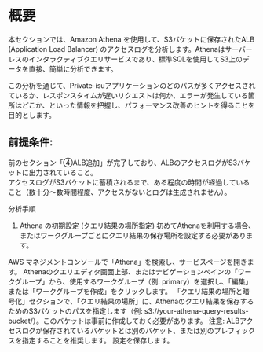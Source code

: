 # 概要
本セクションでは、Amazon Athena を使用して、S3バケットに保存されたALB (Application Load Balancer) のアクセスログを分析します。Athenaはサーバーレスのインタラクティブクエリサービスであり、標準SQLを使用してS3上のデータを直接、簡単に分析できます。

この分析を通じて、Private-isuアプリケーションのどのパスが多くアクセスされているか、レスポンスタイムが遅いリクエストは何か、エラーが発生している箇所はどこか、といった情報を把握し、パフォーマンス改善のヒントを得ることを目的とします。

## 前提条件:
前のセクション「④ALB追加」が完了しており、ALBのアクセスログがS3バケットに出力されていること。  
アクセスログがS3バケットに蓄積されるまで、ある程度の時間が経過していること（数十分～数時間程度、アクセスがないとログは生成されません）。

分析手順
1. Athena の初期設定 (クエリ結果の場所指定)
初めてAthenaを利用する場合、またはワークグループごとにクエリ結果の保存場所を設定する必要があります。

AWS マネジメントコンソールで「Athena」を検索し、サービスページを開きます。
Athenaのクエリエディタ画面上部、またはナビゲーションペインの「ワークグループ」から、使用するワークグループ（例: primary）を選択し、「編集」または「ワークグループを作成」をクリックします。
「クエリ結果の場所と暗号化」セクションで、「クエリ結果の場所」に、Athenaのクエリ結果を保存するためのS3バケットのパスを指定します（例: s3://your-athena-query-results-bucket/）。このバケットは事前に作成しておく必要があります。
注意: ALBアクセスログが保存されているバケットとは別のバケット、または別のプレフィックスを指定することを推奨します。
設定を保存します。

